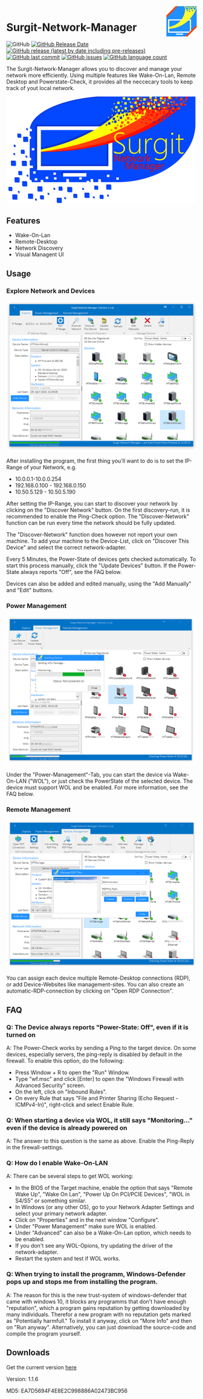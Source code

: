 <img align="right" width="80" height="80" src="https://github.com/TobiHatti/Surgit-Network-Manager/blob/master/Content/Logos/Ver2/SurgitLogoNew4_S.png">

# Surgit-Network-Manager

![GitHub](https://img.shields.io/github/license/TobiHatti/Surgit-Network-Manager)
[![GitHub Release Date](https://img.shields.io/github/release-date/TobiHatti/Surgit-Network-Manager)](https://github.com/TobiHatti/Surgit-Network-Manager/releases)
[![GitHub release (latest by date including pre-releases)](https://img.shields.io/github/v/release/TobiHatti/Surgit-Network-Manager?include_prereleases)](https://github.com/TobiHatti/Surgit-Network-Manager/releases)
[![GitHub last commit](https://img.shields.io/github/last-commit/TobiHatti/Surgit-Network-Manager)](https://github.com/TobiHatti/Surgit-Network-Manager/commits/master)
[![GitHub issues](https://img.shields.io/github/issues-raw/TobiHatti/Surgit-Network-Manager)](https://github.com/TobiHatti/Surgit-Network-Manager/issues)
[![GitHub language count](https://img.shields.io/github/languages/count/TobiHatti/Surgit-Network-Manager)](https://github.com/TobiHatti/Surgit-Network-Manager)

The Surgit-Network-Manager allows you to discover and manage your network more efficiently.
Using multiple features like Wake-On-Lan, Remote Desktop and Powerstate-Check, 
it provides all the neccecary tools to keep track of yout local network.

![image](https://github.com/TobiHatti/Surgit-Network-Manager/blob/master/Content/Logos/Ver2/SurgitSplashHD.png)

## Features
- Wake-On-Lan
- Remote-Desktop
- Network Discovery
- Visual Managent UI

## Usage
### Explore Network and Devices

![image](https://github.com/TobiHatti/Surgit-Network-Manager/blob/master/Content/SampleImages/Sample01.png)

After installing the program, the first thing you'll want to do is to set the IP-Range of your Network, e.g. 
- 10.0.0.1-10.0.0.254
- 192.168.0.100 - 192.168.0.150
- 10.50.5.129 - 10.50.5.190

After setting the IP-Range, you can start to discover your network by clicking on the "Discover Network" button. 
On the first discovery-run, it is recommended to enable the Ping-Check option. 
The "Discover-Network" function can be run every time the network should be fully updated.

The "Discover-Network" function does however not report your own machine. To add your machine to the Device-List, 
click on "Discover This Device" and select the correct network-adapter.

Every 5 Minutes, the Power-State of devices gets checked automatically. To start this process manually, 
click the "Update Devices" button. If the Power-State always reports "Off", see the FAQ below.

Devices can also be added and edited manually, using the "Add Manually" and "Edit" buttons.

### Power Management

![image](https://github.com/TobiHatti/Surgit-Network-Manager/blob/master/Content/SampleImages/Sample02.png)

Under the "Power-Management"-Tab, you can start the device via Wake-On-LAN ("WOL"), 
or just check the PowerState of the selected device.
The device must support WOL and be enabled. For more information, see the FAQ below.

### Remote Management

![image](https://github.com/TobiHatti/Surgit-Network-Manager/blob/master/Content/SampleImages/Sample03.png)

You can assign each device multiple Remote-Desktop connections (RDP), or add Device-Websites like management-sites.
You can also create an automatic-RDP-connection by clicking on "Open RDP Connection".

## FAQ
### Q: The Device always reports "Power-State: Off", even if it is turned on
A: The Power-Check works by sending a Ping to the target device. On some devices, especially servers, 
the ping-reply is disabled by default in the firewall. To enable this option, do the following:
- Press Window + R to open the "Run" Window.
- Type "wf.msc" and click [Enter] to open the "Windows Firewall with Advanced Security" screen.
- On the left, click on "Inbound Rules".
- On every Rule that says "File and Printer Sharing (Echo Request - ICMPv4-In)", right-click and select Enable Rule.

### Q: When starting a device via WOL, it still says "Monitoring..." even if the device is already powered on
A: The answer to this question is the same as above. Enable the Ping-Reply in the firewall-settings.

### Q: How do I enable Wake-On-LAN
A: There can be several steps to get WOL working:
- In the BIOS of the Target machine, enable the option that says "Remote Wake Up", "Wake On Lan", 
"Power Up On PCI/PCIE Devices", "WOL in S4/S5" or something similar.
- In Windows (or any other OS), go to your Network Adapter Settings and select your primary network adapter. 
- Click on "Properties" and in the next window "Configure".
- Under "Power Management" make sure WOL is enabled.
- Under "Advanced" can also be a Wake-On-Lan option, which needs to be enabled.
- If you don't see any WOL-Opions, try updating the driver of the network-adapter.
- Restart the system and test if WOL works.

### Q: When trying to install the programm, Windows-Defender pops up and stops me from installing the program.
A: The reason for this is the new trust-system of windows-defender that came with windows 10, it blocks any programms 
that don't have enough "reputation", which a program gains reputation by getting downloaded by many individuals. 
Therefor a new program with no reputation gets marked as "Potentially harmfull." To install it anyway, 
click on "More Info" and then on "Run anyway". Alternatively, you can just download the source-code and compile the program yourself.

## Downloads

Get the current version [here](https://github.com/TobiHatti/Surgit-Network-Manager/releases)

Version: 1.1.6

MD5: EA7D5694F4E8E2C998886A02473BC956

